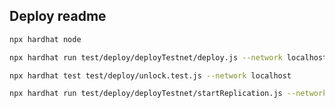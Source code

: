 ## Deploy readme

```sh
npx hardhat node

```

```sh
npx hardhat run test/deploy/deployTestnet/deploy.js --network localhost

```

```sh
npx hardhat test test/deploy/unlock.test.js --network localhost

```

```sh
npx hardhat run test/deploy/deployTestnet/startReplication.js --network localhost
```